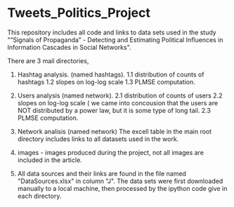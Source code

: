 # Tweets_Politics_Project
This repository includes all code and links to data sets used in the study "“Signals of Propaganda” - Detecting and Estimating Political
Influences in Information Cascades in Social Networks".

There are 3 mail directories, 
1. Hashtag analysis. (named hashtags). 
  1.1 distribution of counts of hashtags
  1.2 slopes on log-log scale
  1.3 PLMSE computation.
   
2. Users analysis (named network).
   2.1 distribution of counts of users
   2.2 slopes on log-log scale ( we came into concousion that the users are NOT distributed by a power law, but it is some type of long tail.
   2.3 PLMSE computation. 
3. Network analisis (named network)
The excell table in the main root directory includes links to all datasets used in the work.

4. images - images produced during the project, not all images are included in the article.

5. All data sources and their links are found in the file named "DataSources.xlsx" in column "J".
   The data sets were first downloaded manually to a local machine, then processed by the ipython code give in each directory.
   
